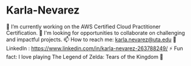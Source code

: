 # Karla-Nevarez

🔭 I’m currently working on the AWS Certified Cloud Practitioner Certification.
👯 I'm looking for opportunities to collaborate on challenging and impactful projects.
📫 How to reach me: karla.nevarez@uta.edu
🔗 LinkedIn : https://www.linkedin.com/in/karla-nevarez-263788249/
⚡ Fun fact: I love playing The Legend of Zelda: Tears of the Kingdom 🎯
